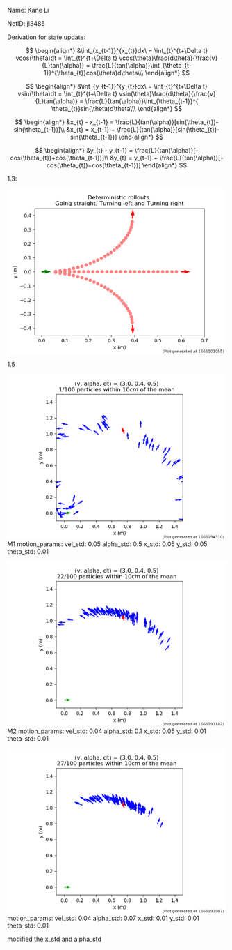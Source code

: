 Name: Kane Li

NetID: jl3485

Derivation for state update:

$$
\begin{align*}
&\int_{x_{t-1}}^{x_{t}}dx\ =
\int_{t}^{t+\Delta t} vcos(\theta)dt = 
\int_{t}^{t+\Delta t} vcos(\theta)\frac{d\theta}{\frac{v}{L}tan(\alpha)}
= \frac{L}{tan(\alpha)}\int_{\theta_{t-1}}^{\theta_{t}}cos(\theta)d\theta\\\
\end{align*}
$$

$$
\begin{align*}
&\int_{y_{t-1}}^{y_{t}}dx\ =
\int_{t}^{t+\Delta t} vsin(\theta)dt = 
\int_{t}^{t+\Delta t} vsin(\theta)\frac{d\theta}{\frac{v}{L}tan(\alpha)}
= \frac{L}{tan(\alpha)}\int_{\theta_{t-1}}^{ \theta_{t}}sin(\theta)d\theta\\\
\end{align*}
$$

$$
\begin{align*}
&x_{t} - x_{t-1} = \frac{L}{tan(\alpha)}[sin(\theta_{t})-sin(\theta_{t-1})]\\
&x_{t} = x_{t-1} + \frac{L}{tan(\alpha)}[sin(\theta_{t})-sin(\theta_{t-1})]
\end{align*}
$$

$$
\begin{align*}
&y_{t} - y_{t-1} = \frac{L}{tan(\alpha)}[-cos(\theta_{t})+cos(\theta_{t-1})]\\
&y_{t} = y_{t-1} + \frac{L}{tan(\alpha)}[-cos(\theta_{t})+cos(\theta_{t-1})]
\end{align*}
$$


1.3:

![1.3](Figure_1.png)



1.5

![M1](M1.png)
M1
motion_params:
  vel_std:    0.05
  alpha_std:  0.5
  x_std:      0.05
  y_std:      0.05
  theta_std:  0.01


![M2](M2.png)
M2
motion_params:
  vel_std:    0.04
  alpha_std:  0.1
  x_std:      0.05
  y_std:      0.01
  theta_std:  0.01


![M3](M3.png)
motion_params:
  vel_std:    0.04
  alpha_std:  0.07
  x_std:      0.01
  y_std:      0.01
  theta_std:  0.01


modified the x_std and alpha_std


